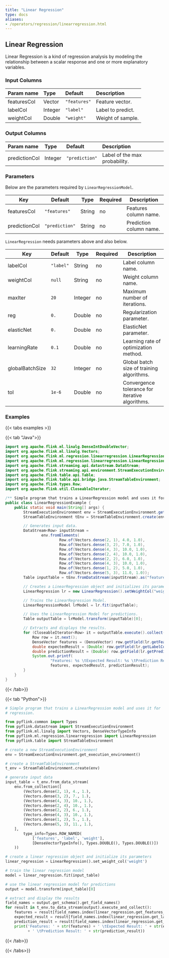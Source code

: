 ```yaml
---
title: "Linear Regression"
type: docs
aliases:
- /operators/regression/linearregression.html
---
```


<!--
Licensed to the Apache Software Foundation (ASF) under one
or more contributor license agreements.  See the NOTICE file
distributed with this work for additional information
regarding copyright ownership.  The ASF licenses this file
to you under the Apache License, Version 2.0 (the
"License"); you may not use this file except in compliance
with the License.  You may obtain a copy of the License at

  http://www.apache.org/licenses/LICENSE-2.0

Unless required by applicable law or agreed to in writing,
software distributed under the License is distributed on an
"AS IS" BASIS, WITHOUT WARRANTIES OR CONDITIONS OF ANY
KIND, either express or implied.  See the License for the
specific language governing permissions and limitations
under the License.
-->

## Linear Regression

Linear Regression is a kind of regression analysis by modeling the relationship
between a scalar response and one or more explanatory variables.

### Input Columns

| Param name  | Type    | Default      | Description       |
| :---------- | :------ | :----------- |:------------------|
| featuresCol | Vector  | `"features"` | Feature vector.   |
| labelCol    | Integer | `"label"`    | Label to predict. |
| weightCol   | Double  | `"weight"`   | Weight of sample. |

### Output Columns

| Param name    | Type    | Default        | Description                   |
| :------------ | :------ | :------------- |:------------------------------|
| predictionCol | Integer | `"prediction"` | Label of the max probability. |

### Parameters

Below are the parameters required by `LinearRegressionModel`.

| Key           | Default        | Type   | Required | Description             |
| ------------- | -------------- | ------ | -------- | ----------------------- |
| featuresCol   | `"features"`   | String | no       | Features column name.   |
| predictionCol | `"prediction"` | String | no       | Prediction column name. |

`LinearRegression` needs parameters above and also below.

| Key             | Default   | Type    | Required | Description                                     |
| --------------- | --------- | ------- | -------- | ----------------------------------------------- |
| labelCol        | `"label"` | String  | no       | Label column name.                              |
| weightCol       | `null`    | String  | no       | Weight column name.                             |
| maxIter         | `20`      | Integer | no       | Maximum number of iterations.                   |
| reg             | `0.`      | Double  | no       | Regularization parameter.                       |
| elasticNet      | `0.`      | Double  | no       | ElasticNet parameter.                           |
| learningRate    | `0.1`     | Double  | no       | Learning rate of optimization method.           |
| globalBatchSize | `32`      | Integer | no       | Global batch size of training algorithms.       |
| tol             | `1e-6`    | Double  | no       | Convergence tolerance for iterative algorithms. |

### Examples

{{< tabs examples >}}

{{< tab "Java">}}

```java
import org.apache.flink.ml.linalg.DenseIntDoubleVector;
import org.apache.flink.ml.linalg.Vectors;
import org.apache.flink.ml.regression.linearregression.LinearRegression;
import org.apache.flink.ml.regression.linearregression.LinearRegressionModel;
import org.apache.flink.streaming.api.datastream.DataStream;
import org.apache.flink.streaming.api.environment.StreamExecutionEnvironment;
import org.apache.flink.table.api.Table;
import org.apache.flink.table.api.bridge.java.StreamTableEnvironment;
import org.apache.flink.types.Row;
import org.apache.flink.util.CloseableIterator;

/** Simple program that trains a LinearRegression model and uses it for regression. */
public class LinearRegressionExample {
    public static void main(String[] args) {
        StreamExecutionEnvironment env = StreamExecutionEnvironment.getExecutionEnvironment();
        StreamTableEnvironment tEnv = StreamTableEnvironment.create(env);

        // Generates input data.
        DataStream<Row> inputStream =
                env.fromElements(
                        Row.of(Vectors.dense(2, 1), 4.0, 1.0),
                        Row.of(Vectors.dense(3, 2), 7.0, 1.0),
                        Row.of(Vectors.dense(4, 3), 10.0, 1.0),
                        Row.of(Vectors.dense(2, 4), 10.0, 1.0),
                        Row.of(Vectors.dense(2, 2), 6.0, 1.0),
                        Row.of(Vectors.dense(4, 3), 10.0, 1.0),
                        Row.of(Vectors.dense(1, 2), 5.0, 1.0),
                        Row.of(Vectors.dense(5, 3), 11.0, 1.0));
        Table inputTable = tEnv.fromDataStream(inputStream).as("features", "label", "weight");

        // Creates a LinearRegression object and initializes its parameters.
        LinearRegression lr = new LinearRegression().setWeightCol("weight");

        // Trains the LinearRegression Model.
        LinearRegressionModel lrModel = lr.fit(inputTable);

        // Uses the LinearRegression Model for predictions.
        Table outputTable = lrModel.transform(inputTable)[0];

        // Extracts and displays the results.
        for (CloseableIterator<Row> it = outputTable.execute().collect(); it.hasNext(); ) {
            Row row = it.next();
            DenseVector features = (DenseVector) row.getField(lr.getFeaturesCol());
            double expectedResult = (Double) row.getField(lr.getLabelCol());
            double predictionResult = (Double) row.getField(lr.getPredictionCol());
            System.out.printf(
                    "Features: %s \tExpected Result: %s \tPrediction Result: %s\n",
                    features, expectedResult, predictionResult);
        }
    }
}

```

{{< /tab>}}

{{< tab "Python">}}

```python
# Simple program that trains a LinearRegression model and uses it for
# regression.

from pyflink.common import Types
from pyflink.datastream import StreamExecutionEnvironment
from pyflink.ml.linalg import Vectors, DenseVectorTypeInfo
from pyflink.ml.regression.linearregression import LinearRegression
from pyflink.table import StreamTableEnvironment

# create a new StreamExecutionEnvironment
env = StreamExecutionEnvironment.get_execution_environment()

# create a StreamTableEnvironment
t_env = StreamTableEnvironment.create(env)

# generate input data
input_table = t_env.from_data_stream(
    env.from_collection([
        (Vectors.dense(2, 1), 4., 1.),
        (Vectors.dense(3, 2), 7., 1.),
        (Vectors.dense(4, 3), 10., 1.),
        (Vectors.dense(2, 4), 10., 1.),
        (Vectors.dense(2, 2), 6., 1.),
        (Vectors.dense(4, 3), 10., 1.),
        (Vectors.dense(1, 2), 5., 1.),
        (Vectors.dense(5, 3), 11., 1.),
    ],
        type_info=Types.ROW_NAMED(
            ['features', 'label', 'weight'],
            [DenseVectorTypeInfo(), Types.DOUBLE(), Types.DOUBLE()])
    ))

# create a linear regression object and initialize its parameters
linear_regression = LinearRegression().set_weight_col('weight')

# train the linear regression model
model = linear_regression.fit(input_table)

# use the linear regression model for predictions
output = model.transform(input_table)[0]

# extract and display the results
field_names = output.get_schema().get_field_names()
for result in t_env.to_data_stream(output).execute_and_collect():
    features = result[field_names.index(linear_regression.get_features_col())]
    expected_result = result[field_names.index(linear_regression.get_label_col())]
    prediction_result = result[field_names.index(linear_regression.get_prediction_col())]
    print('Features: ' + str(features) + ' \tExpected Result: ' + str(expected_result)
          + ' \tPrediction Result: ' + str(prediction_result))

```

{{< /tab>}}

{{< /tabs>}}
